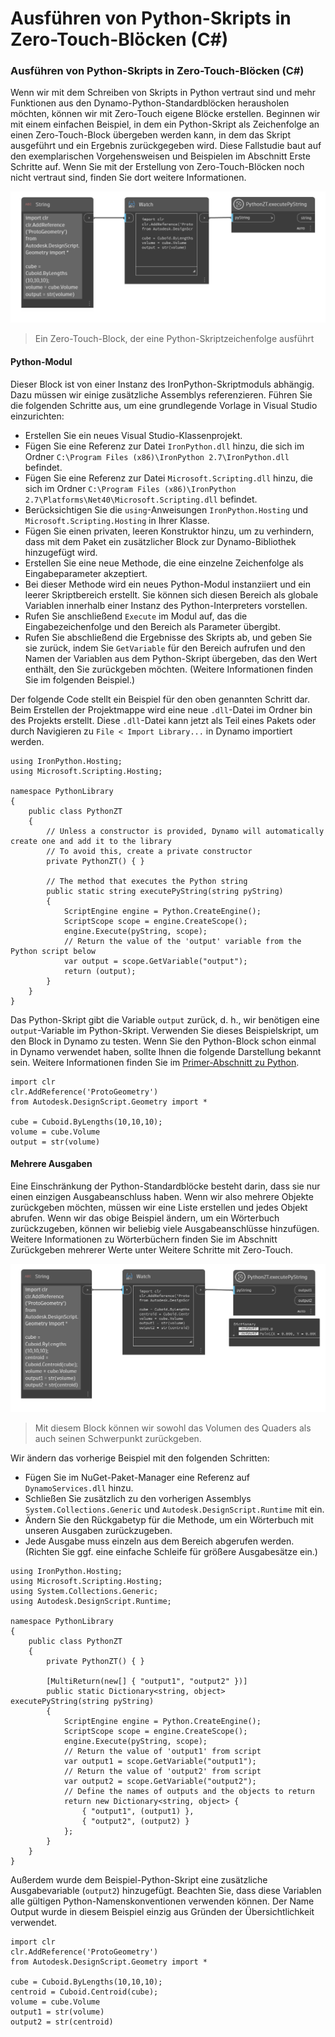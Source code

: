 # Ausführen von Python-Skripts in Zero-Touch-Blöcken (C#) 

### Ausführen von Python-Skripts in Zero-Touch-Blöcken (C#) <a href="#executing-python-scripts-in-zero-touch-nodes-c" id="executing-python-scripts-in-zero-touch-nodes-c"></a>

Wenn wir mit dem Schreiben von Skripts in Python vertraut sind und mehr Funktionen aus den Dynamo-Python-Standardblöcken herausholen möchten, können wir mit Zero-Touch eigene Blöcke erstellen. Beginnen wir mit einem einfachen Beispiel, in dem ein Python-Skript als Zeichenfolge an einen Zero-Touch-Block übergeben werden kann, in dem das Skript ausgeführt und ein Ergebnis zurückgegeben wird. Diese Fallstudie baut auf den exemplarischen Vorgehensweisen und Beispielen im Abschnitt Erste Schritte auf. Wenn Sie mit der Erstellung von Zero-Touch-Blöcken noch nicht vertraut sind, finden Sie dort weitere Informationen.

![Ein Zero-Touch-Block, der eine Python-Skriptzeichenfolge ausführt](images/python-case-study.png)

> Ein Zero-Touch-Block, der eine Python-Skriptzeichenfolge ausführt

#### Python-Modul <a href="#python-engine" id="python-engine"></a>

Dieser Block ist von einer Instanz des IronPython-Skriptmoduls abhängig. Dazu müssen wir einige zusätzliche Assemblys referenzieren. Führen Sie die folgenden Schritte aus, um eine grundlegende Vorlage in Visual Studio einzurichten:

* Erstellen Sie ein neues Visual Studio-Klassenprojekt.
* Fügen Sie eine Referenz zur Datei `IronPython.dll` hinzu, die sich im Ordner `C:\Program Files (x86)\IronPython 2.7\IronPython.dll` befindet.
* Fügen Sie eine Referenz zur Datei `Microsoft.Scripting.dll` hinzu, die sich im Ordner `C:\Program Files (x86)\IronPython 2.7\Platforms\Net40\Microsoft.Scripting.dll` befindet.
* Berücksichtigen Sie die `using`-Anweisungen `IronPython.Hosting` und `Microsoft.Scripting.Hosting` in Ihrer Klasse.
* Fügen Sie einen privaten, leeren Konstruktor hinzu, um zu verhindern, dass mit dem Paket ein zusätzlicher Block zur Dynamo-Bibliothek hinzugefügt wird.
* Erstellen Sie eine neue Methode, die eine einzelne Zeichenfolge als Eingabeparameter akzeptiert.
* Bei dieser Methode wird ein neues Python-Modul instanziiert und ein leerer Skriptbereich erstellt. Sie können sich diesen Bereich als globale Variablen innerhalb einer Instanz des Python-Interpreters vorstellen.
* Rufen Sie anschließend `Execute` im Modul auf, das die Eingabezeichenfolge und den Bereich als Parameter übergibt.
* Rufen Sie abschließend die Ergebnisse des Skripts ab, und geben Sie sie zurück, indem Sie `GetVariable` für den Bereich aufrufen und den Namen der Variablen aus dem Python-Skript übergeben, das den Wert enthält, den Sie zurückgeben möchten. (Weitere Informationen finden Sie im folgenden Beispiel.)

Der folgende Code stellt ein Beispiel für den oben genannten Schritt dar. Beim Erstellen der Projektmappe wird eine neue `.dll`-Datei im Ordner bin des Projekts erstellt. Diese `.dll`-Datei kann jetzt als Teil eines Pakets oder durch Navigieren zu `File < Import Library...` in Dynamo importiert werden.

```
using IronPython.Hosting;
using Microsoft.Scripting.Hosting;

namespace PythonLibrary
{
    public class PythonZT
    {
        // Unless a constructor is provided, Dynamo will automatically create one and add it to the library
        // To avoid this, create a private constructor
        private PythonZT() { }

        // The method that executes the Python string
        public static string executePyString(string pyString)
        {
            ScriptEngine engine = Python.CreateEngine();
            ScriptScope scope = engine.CreateScope();
            engine.Execute(pyString, scope);
            // Return the value of the 'output' variable from the Python script below
            var output = scope.GetVariable("output");
            return (output);
        }
    }
}
```

Das Python-Skript gibt die Variable `output` zurück, d. h., wir benötigen eine `output`-Variable im Python-Skript. Verwenden Sie dieses Beispielskript, um den Block in Dynamo zu testen. Wenn Sie den Python-Block schon einmal in Dynamo verwendet haben, sollte Ihnen die folgende Darstellung bekannt sein. Weitere Informationen finden Sie im [Primer-Abschnitt zu Python](http://dynamoprimer.com/en/09\_Custom-Nodes/9-4\_Python.html).

```
import clr
clr.AddReference('ProtoGeometry')
from Autodesk.DesignScript.Geometry import *

cube = Cuboid.ByLengths(10,10,10);
volume = cube.Volume
output = str(volume)
```

#### Mehrere Ausgaben <a href="#multiple-outputs" id="multiple-outputs"></a>

Eine Einschränkung der Python-Standardblöcke besteht darin, dass sie nur einen einzigen Ausgabeanschluss haben. Wenn wir also mehrere Objekte zurückgeben möchten, müssen wir eine Liste erstellen und jedes Objekt abrufen. Wenn wir das obige Beispiel ändern, um ein Wörterbuch zurückzugeben, können wir beliebig viele Ausgabeanschlüsse hinzufügen. Weitere Informationen zu Wörterbüchern finden Sie im Abschnitt Zurückgeben mehrerer Werte unter Weitere Schritte mit Zero-Touch.

![Mit diesem Block können wir sowohl das Volumen des Quaders als auch seinen Schwerpunkt zurückgeben.](images/python-multi-case-study.png)

> Mit diesem Block können wir sowohl das Volumen des Quaders als auch seinen Schwerpunkt zurückgeben.

Wir ändern das vorherige Beispiel mit den folgenden Schritten:

* Fügen Sie im NuGet-Paket-Manager eine Referenz auf `DynamoServices.dll` hinzu.
* Schließen Sie zusätzlich zu den vorherigen Assemblys `System.Collections.Generic` und `Autodesk.DesignScript.Runtime` mit ein.
* Ändern Sie den Rückgabetyp für die Methode, um ein Wörterbuch mit unseren Ausgaben zurückzugeben.
* Jede Ausgabe muss einzeln aus dem Bereich abgerufen werden. (Richten Sie ggf. eine einfache Schleife für größere Ausgabesätze ein.)

```
using IronPython.Hosting;
using Microsoft.Scripting.Hosting;
using System.Collections.Generic;
using Autodesk.DesignScript.Runtime;

namespace PythonLibrary
{
    public class PythonZT
    {
        private PythonZT() { }

        [MultiReturn(new[] { "output1", "output2" })]
        public static Dictionary<string, object> executePyString(string pyString)
        {
            ScriptEngine engine = Python.CreateEngine();
            ScriptScope scope = engine.CreateScope();
            engine.Execute(pyString, scope);
            // Return the value of 'output1' from script
            var output1 = scope.GetVariable("output1");
            // Return the value of 'output2' from script
            var output2 = scope.GetVariable("output2");
            // Define the names of outputs and the objects to return
            return new Dictionary<string, object> {
                { "output1", (output1) },
                { "output2", (output2) }
            };
        }
    }
}
```

Außerdem wurde dem Beispiel-Python-Skript eine zusätzliche Ausgabevariable (`output2`) hinzugefügt. Beachten Sie, dass diese Variablen alle gültigen Python-Namenskonventionen verwenden können. Der Name Output wurde in diesem Beispiel einzig aus Gründen der Übersichtlichkeit verwendet.

```
import clr
clr.AddReference('ProtoGeometry')
from Autodesk.DesignScript.Geometry import *

cube = Cuboid.ByLengths(10,10,10);
centroid = Cuboid.Centroid(cube);
volume = cube.Volume
output1 = str(volume)
output2 = str(centroid)
```
